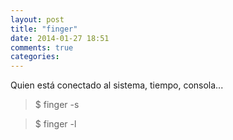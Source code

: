 ```yaml
---
layout: post
title: "finger"
date: 2014-01-27 18:51
comments: true
categories: 
---
```

Quien está conectado al sistema, tiempo, consola...

>$ finger -s

>$ finger -l

